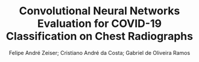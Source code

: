---
paperId: 32
author: Felipe André Zeiser; Cristiano André da Costa; Gabriel de Oliveira Ramos
publicationauthor: Zeiser, F. A. et al.
title: Convolutional Neural Networks Evaluation for COVID-19 Classification on Chest Radiographs
pdf: paper_32.pdf
poster: poster_32.png
pitch: https://www.youtube.com/watch?v=vTzVkPcdAd0&list=PLFHvi5sdWF5VqqqQvVC5SuBY7ecSgqequ&index=17
type: Oral
topic: Applications
category: Extended Abstract
link: https://doi.org/10.52591/2021072412
conference: icml
year: 2021
tags: icml-2021
location: Virtual
---
